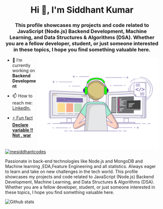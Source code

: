 <h1 align="center">Hi 👋, I'm Siddhant Kumar</h1>
<h3 align="center">This profile showcases my projects and code related to JavaScript (Node.js) Backend Development, Machine Learning, and Data Structures & Algorithms (DSA). Whether you are a fellow developer, student, or just someone interested in these topics, I hope you find something valuable here.</h3>
<img align="right" alt="Coding" width="400" src="https://raw.githubusercontent.com/devSouvik/devSouvik/master/gif3.gif">

- 🌱 I’m currently working on **Backend Development**

- 📫 How to reach me: <a href="https://www.linkedin.com/in/mesiddhantcodes/">LinkedIn.

- ⚡ Fun fact **Declare variable !! Not , war**



<p align="left"> <a href="https://twitter.com/mesiddhantcodes" target="blank"><img src="https://img.shields.io/twitter/follow/mesiddhantcodes" alt="mesiddhantcodes" /></a> </p>





Passionate in back-end technologies like Node.js and MongoDB and Machine learning ,EDA,Feature Engineering and all statistics. Always eager to learn and take on new challenges in the tech world.
This profile showcases my projects and code related to JavaScript (Node.js) Backend Development, Machine Learning, and Data Structures & Algorithms (DSA). Whether you are a fellow developer, student, or just someone interested in these topics, I hope you find something valuable here.


![Github stats](https://github-readme-stats.vercel.app/api?username=mesiddhantcodes)
